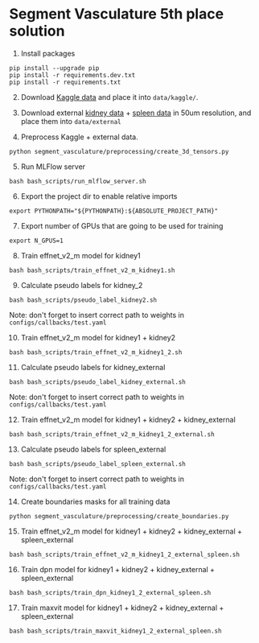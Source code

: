 # Segment Vasculature 5th place solution

1. Install packages
```
pip install --upgrade pip
pip install -r requirements.dev.txt
pip install -r requirements.txt
```

2. Download [Kaggle data](https://www.kaggle.com/competitions/blood-vessel-segmentation/data) and place it into `data/kaggle/`.

3. Download external [kidney data](https://human-organ-atlas.esrf.eu/datasets/572253707) + [spleen data](https://human-organ-atlas.esrf.eu/datasets/572244401) in 50um resolution, and place them into `data/external`

4. Preprocess Kaggle + external data.
```
python segment_vasculature/preprocessing/create_3d_tensors.py
```

5. Run MLFlow server
```
bash bash_scripts/run_mlflow_server.sh
```

6. Export the project dir to enable relative imports
```
export PYTHONPATH="${PYTHONPATH}:${ABSOLUTE_PROJECT_PATH}"
```

7. Export number of GPUs that are going to be used for training
```
export N_GPUS=1
```

8. Train effnet_v2_m model for kidney1
```
bash bash_scripts/train_effnet_v2_m_kidney1.sh
```
9. Calculate pseudo labels for kidney_2
```
bash bash_scripts/pseudo_label_kidney2.sh
```
Note: don't forget to insert correct path to weights in `configs/callbacks/test.yaml`

10. Train effnet_v2_m model for kidney1 + kidney2
```
bash bash_scripts/train_effnet_v2_m_kidney1_2.sh
```
11. Calculate pseudo labels for kidney_external
```
bash bash_scripts/pseudo_label_kidney_external.sh
```
Note: don't forget to insert correct path to weights in `configs/callbacks/test.yaml`

12. Train effnet_v2_m model for kidney1 + kidney2 + kidney_external
```
bash bash_scripts/train_effnet_v2_m_kidney1_2_external.sh
```
13. Calculate pseudo labels for spleen_external
```
bash bash_scripts/pseudo_label_spleen_external.sh
```
Note: don't forget to insert correct path to weights in `configs/callbacks/test.yaml`

14. Create boundaries masks for all training data
```
python segment_vasculature/preprocessing/create_boundaries.py
```

15. Train effnet_v2_m model for kidney1 + kidney2 + kidney_external + spleen_external
```
bash bash_scripts/train_effnet_v2_m_kidney1_2_external_spleen.sh
```
16. Train dpn model for kidney1 + kidney2 + kidney_external + spleen_external
```
bash bash_scripts/train_dpn_kidney1_2_external_spleen.sh
```
17. Train maxvit model for kidney1 + kidney2 + kidney_external + spleen_external
```
bash bash_scripts/train_maxvit_kidney1_2_external_spleen.sh
```
